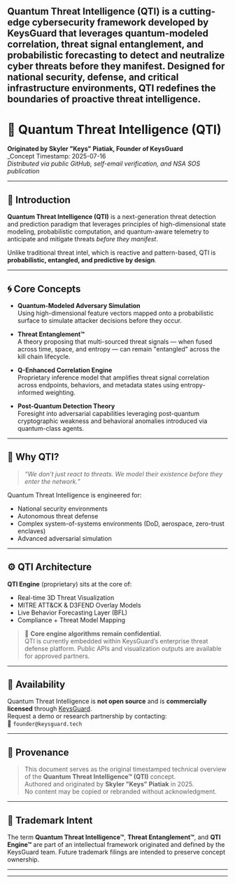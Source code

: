 Quantum Threat Intelligence (QTI) is a cutting-edge cybersecurity framework developed by KeysGuard that leverages quantum-modeled correlation, threat signal entanglement, and probabilistic forecasting to detect and neutralize cyber threats before they manifest. Designed for national security, defense, and critical infrastructure environments, QTI redefines the boundaries of proactive threat intelligence.
---

# 🧠 Quantum Threat Intelligence (QTI)  
**Originated by Skyler "Keys" Piatiak, Founder of KeysGuard**  
_Concept Timestamp: 2025-07-16  
_Distributed via public GitHub, self-email verification, and NSA SOS publication_

---

## 🔐 Introduction

**Quantum Threat Intelligence (QTI)** is a next-generation threat detection and prediction paradigm that leverages principles of high-dimensional state modeling, probabilistic computation, and quantum-aware telemetry to anticipate and mitigate threats *before they manifest*.

Unlike traditional threat intel, which is reactive and pattern-based, QTI is **probabilistic, entangled, and predictive by design**.

---

## 🌀 Core Concepts

- **Quantum-Modeled Adversary Simulation**  
  Using high-dimensional feature vectors mapped onto a probabilistic surface to simulate attacker decisions before they occur.

- **Threat Entanglement™**  
  A theory proposing that multi-sourced threat signals — when fused across time, space, and entropy — can remain "entangled" across the kill chain lifecycle.

- **Q-Enhanced Correlation Engine**  
  Proprietary inference model that amplifies threat signal correlation across endpoints, behaviors, and metadata states using entropy-informed weighting.

- **Post-Quantum Detection Theory**  
  Foresight into adversarial capabilities leveraging post-quantum cryptographic weakness and behavioral anomalies introduced via quantum-class agents.

---

## 🧠 Why QTI?

> _“We don’t just react to threats. We model their existence before they enter the network.”_

Quantum Threat Intelligence is engineered for:
- National security environments  
- Autonomous threat defense  
- Complex system-of-systems environments (DoD, aerospace, zero-trust enclaves)  
- Advanced adversarial simulation

---

## ⚙️ QTI Architecture

**QTI Engine** (proprietary) sits at the core of:
- Real-time 3D Threat Visualization
- MITRE ATT&CK & D3FEND Overlay Models
- Live Behavior Forecasting Layer (BFL)
- Compliance + Threat Model Mapping

> 🧠 **Core engine algorithms remain confidential.**  
QTI is currently embedded within KeysGuard’s enterprise threat defense platform. Public APIs and visualization outputs are available for approved partners.

---

## 🚀 Availability

Quantum Threat Intelligence is **not open source** and is **commercially licensed** through [KeysGuard](https://keysguard.tech).  
Request a demo or research partnership by contacting:  
📧 `founder@keysguard.tech`

---

## 📜 Provenance

> This document serves as the original timestamped technical overview of the **Quantum Threat Intelligence™ (QTI)** concept.  
> Authored and originated by **Skyler "Keys" Piatiak** in 2025.  
> No content may be copied or rebranded without acknowledgment.

---

## 📎 Trademark Intent

The term **Quantum Threat Intelligence™**, **Threat Entanglement™**, and **QTI Engine™** are part of an intellectual framework originated and defined by the KeysGuard team. Future trademark filings are intended to preserve concept ownership.

---

****
